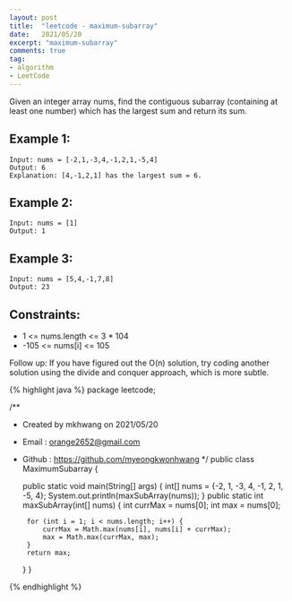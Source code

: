 ```yaml
---
layout: post 
title:  "leetcode - maximum-subarray"
date:   2021/05/20
excerpt: "maximum-subarray"
comments: true 
tag:
- algorithm
- LeetCode
---
```


Given an integer array nums, find the contiguous subarray (containing at least one number) which has the largest sum and return its sum.
 


## Example 1:
~~~
Input: nums = [-2,1,-3,4,-1,2,1,-5,4]
Output: 6
Explanation: [4,-1,2,1] has the largest sum = 6.
~~~

## Example 2:
~~~
Input: nums = [1]
Output: 1
~~~

## Example 3:
~~~
Input: nums = [5,4,-1,7,8]
Output: 23
~~~

## Constraints: 
- 1 <= nums.length <= 3 * 104
- -105 <= nums[i] <= 105 


Follow up: If you have figured out the O(n) solution, try coding another solution using the divide and conquer approach, which is more subtle.


{% highlight java %}
package leetcode;

/**
 * Created by mkhwang on 2021/05/20
 * Email : orange2652@gmail.com
 * Github : https://github.com/myeongkwonhwang
 */
public class MaximumSubarray {

    public static void main(String[] args) {
        int[] nums = {-2, 1, -3, 4, -1, 2, 1, -5, 4};
        System.out.println(maxSubArray(nums));
    }
    public static int maxSubArray(int[] nums) {
        int currMax = nums[0];
        int max = nums[0];

        for (int i = 1; i < nums.length; i++) {
            currMax = Math.max(nums[i], nums[i] + currMax);
            max = Math.max(currMax, max);
        }
        return max;
    }
}

{% endhighlight %} 

